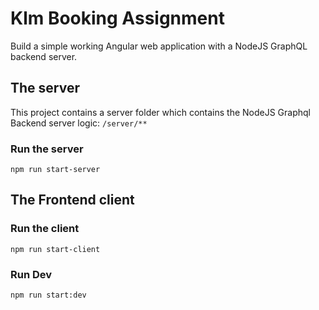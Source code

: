 # Klm Booking Assignment

Build a simple working Angular web application with a NodeJS GraphQL backend server.

## The server
This project contains a server folder which contains the NodeJS Graphql Backend server logic:
`/server/**`

### Run the server
`npm run start-server`

## The Frontend client

### Run the client
`npm run start-client`

### Run Dev
`npm run start:dev`


